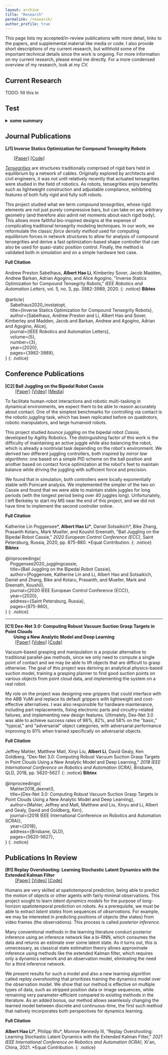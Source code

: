 ```yaml
---
layout: archive
title: "Research"
permalink: /research/
author_profile: true
---
```


This page lists my accepted/in-review publications with more detail, links to the papers, and supplemental material like media or code. I also provide short descriptions of my current research, but withhold some of the important technical details since the work is ongoing. For more information on my current research, please email me directly. For a more condensed overview of my research, look at my CV.

## Current Research
TODO: fill this in

## Test

<details>
<summary><b>some summary</b></summary>

A list
- Another list item
- <details><summary>some summary</summary>Lorem ipsum dolor sit amet, consectetur adipiscing elit. Nunc est tellus, convallis eget vulputate ut, eleifend vel mauris. Maecenas consequat aliquam tortor quis bibendum</details>
- Another list item

```
test block
```

</details>

## Journal Publications
**[J1] Inverse Statics Optimization for Compound Tensegrity Robots**

&nbsp;&nbsp;&nbsp;&nbsp;&nbsp;&nbsp;&nbsp;[[Paper]](http://alberthli.github.io/files/journal/invstatopt.pdf) [[Code]](https://github.com/apsabelhaus/tiso)

[_Tensegrities_](https://en.wikipedia.org/wiki/Tensegrity) are structures traditionally comprised of rigid bars held in equilibrium by a network of cables. Originally explored by architects and civil engineers, it was not until relatively recently that actuated tensegrities were studied in the field of robotics. As robots, tensegrities enjoy benefits such as lightweight construction and adjustable compliance, exhibiting features of both fully rigid and fully soft robots.

This project studied what we term _compound tensegrities_, whose rigid elements are not just purely compressive bars, but can take on any arbitrary geometry (and therefore also admit net moments about each rigid body). This allows more faithful bio-inspired designs at the expense of complicating traditional tensegrity modeling techniques. In our work, we reformulate the classic _force density method_ used for computing equilibrium forces in network structures to allow for analysis of compound tensegrities and derive a fast optimization-based shape controller that can also be used for quasi-static position control. Finally, the method is validated both in simulation and on a simple hardware test case.

**Full Citation**  
&nbsp;  
Andrew Preston Sabelhaus, **Albert Hao Li**, Kimberley Sover, Jacob Madden, Andrew Barkan, Adrian Agogino, and Alice Agogino, "Inverse Statics Optimization for Compound Tensegrity Robots," _IEEE Robotics and Automation Letters_, vol. 5, no. 3, pp. 3982-3989, 2020.
{: .notice}
**Bibtex**  
&nbsp;  
@article{  
&nbsp;&nbsp;&nbsp;&nbsp;Sabelhaus2020_invstatopt,  
&nbsp;&nbsp;&nbsp;&nbsp;title={Inverse Statics Optimization for Compound Tensegrity Robots},  
&nbsp;&nbsp;&nbsp;&nbsp;author={Sabelhaus, Andrew Preston and Li, Albert Hao and Sover, Kimberley and Madden, Jacob and Barkan, Andrew and Agogino, Adrian and Agogino, Alice},  
&nbsp;&nbsp;&nbsp;&nbsp;journal={IEEE Robotics and Automation Letters},  
&nbsp;&nbsp;&nbsp;&nbsp;volume={5},  
&nbsp;&nbsp;&nbsp;&nbsp;number={3},  
&nbsp;&nbsp;&nbsp;&nbsp;year={2020},  
&nbsp;&nbsp;&nbsp;&nbsp;pages={3982-3989},  
}
{: .notice}

## Conference Publications
**[C2] Ball Juggling on the Bipedal Robot Cassie**  
&nbsp;&nbsp;&nbsp;&nbsp;&nbsp;&nbsp;&nbsp;&nbsp;[[Paper]](http://alberthli.github.io/files/conference/cassie.pdf) [[Video]](https://www.youtube.com/watch?v=tLrz_R_T6kg) [[Media]](https://spectrum.ieee.org/automaton/robotics/robotics-hardware/uc-berkeley-cassie-cal-robot-juggle)

To facilitate human-robot interactions and robotic multi-tasking in dynamical environments, we expect them to be able to reason accurately about contact. One of the simplest benchmarks for controlling via contact is the _robotic juggling_ task, which has been replicated before on quadrotors, robotic manipulators, and large humanoid robots.

This project studied _bounce juggling_ on the bipedal robot _Cassie_, developed by Agility Robotics. The distinguishing factor of this work is the difficulty of maintaining an active juggle while also balancing the robot, which is already a nontrivial task depending on the robot's environment. We derived two different juggling controllers, both inspired by _mirror law algorithms_: one based on a simple PID scheme on the ball position and another based on contact force optimization at the robot's feet to maintain balance while driving the juggling with sufficient force and precision.

We found that in simulation, both controllers were locally exponentially stable with Poincaré analysis. We implemented the simpler of the two on Cassie and found that we were able to maintain stable juggles for long periods (with the longest period being over 40 juggles long). Unfortunately, I left Berkeley to start my MS near the end of this project, and we did not have time to implement the second controller online.

**Full Citation**  
&nbsp;  
Katherine Lin Poggensee\*, **Albert Hao Li\***, Daniel Sotsaikich\*, Bike Zhang, Prasanth Kotaru, Mark Mueller, and Koushil Sreenath, "Ball Juggling on the Bipedal Robot Cassie," _2020 European Control Conference (ECC)_, Saint Petersburg, Russia, 2020, pp. 875-880. \*Equal Contribution.
{: .notice}
**Bibtex**  
&nbsp;  
@inproceedings{  
&nbsp;&nbsp;&nbsp;&nbsp;Poggensee2020_jugglingcassie,  
&nbsp;&nbsp;&nbsp;&nbsp;title={Ball Juggling on the Bipedal Robot Cassie},  
&nbsp;&nbsp;&nbsp;&nbsp;author={Poggensee, Katherine Lin and Li, Albert Hao and Sotsaikich, Daniel and Zhang, Bike and Kotaru, Prasanth, and Mueller, Mark and Sreenath, Koushil},  
&nbsp;&nbsp;&nbsp;&nbsp;journal={2020 IEEE European Control Conference (ECC)},  
&nbsp;&nbsp;&nbsp;&nbsp;year={2020},  
&nbsp;&nbsp;&nbsp;&nbsp;address={Saint Petersburg, Russia},  
&nbsp;&nbsp;&nbsp;&nbsp;pages={875-880},  
}
{: .notice}

---

**[C1] Dex-Net 3.0: Computing Robust Vacuum Suction Grasp Targets in Point Clouds  
&nbsp;&nbsp;&nbsp;&nbsp;&nbsp;&nbsp;&nbsp;&nbsp;Using a New Analytic Model and Deep Learning**  
&nbsp;&nbsp;&nbsp;&nbsp;&nbsp;&nbsp;&nbsp;&nbsp;[[Paper]](http://alberthli.github.io/files/conference/dexnet.pdf) [[Video]](https://www.youtube.com/watch?v=dZIHmcaTJ_c&feature=emb_title) [[Code]](https://github.com/BerkeleyAutomation/dex-net)

Vacuum-based grasping and manipulation is a popular alternative to traditional parallel-jaw methods, since we only need to compute a single point of contact and we may be able to lift objects that are difficult to grasp otherwise. The goal of this project was deriving an analytical physics-based suction model, training a grasping planner to find good suction points on various objects from point cloud data, and implementing the system on a real robot.

My role on the project was designing new grippers that could interface with the ABB YuMi and replace its default grippers with lightweight and cost-effective alternatives. I was also responsible for hardware maintenance, including part replacements, fixing electronic parts and circuitry-related failures, and implementing new design features. Ultimately, Dex-Net 3.0 was able to achieve success rates of 98%, 82%, and 58% on the "basic," "typical," and "adversarial" object categories, with adversarial performance improving to 81% when trained specifically on adversarial objects.

**Full Citation**  
&nbsp;  
Jeffrey Mahler, Matthew Matl, Xinyi Liu, **Albert Li**, David Gealy, Ken Goldberg, "Dex-Net 3.0: Computing Robust Vacuum Suction Grasp Targets in Point Clouds Using a New Analytic Model and Deep Learning," _2018 IEEE International Conference on Robotics and Automation (ICRA)_, Brisbane, QLD, 2018, pp. 5620-5627.
{: .notice}
**Bibtex**  
&nbsp;  
@inproceedings{  
&nbsp;&nbsp;&nbsp;&nbsp;Mahler2018_dexnet3,  
&nbsp;&nbsp;&nbsp;&nbsp;title={Dex-Net 3.0: Computing Robust Vacuum Suction Grasp Targets in Point Clouds Using a New Analytic Model and Deep Learning},  
&nbsp;&nbsp;&nbsp;&nbsp;author={Mahler, Jeffrey and Matl, Matthew and Liu, Xinyu and Li, Albert and Gealy, David and Goldberg, Ken},  
&nbsp;&nbsp;&nbsp;&nbsp;journal={2018 IEEE International Conference on Robotics and Automation (ICRA)},  
&nbsp;&nbsp;&nbsp;&nbsp;year={2018},  
&nbsp;&nbsp;&nbsp;&nbsp;address={Brisbane, QLD},  
&nbsp;&nbsp;&nbsp;&nbsp;pages={5620-5627},  
}
{: .notice}

## Publications In Review

**[R1] Replay Overshooting: Learning Stochastic Latent Dynamics with the Extended Kalman Filter**  
&nbsp;&nbsp;&nbsp;&nbsp;&nbsp;&nbsp;&nbsp;&nbsp;[[Paper]](http://alberthli.github.io/files/in_review/ro_submitted.pdf) [[Video]](https://www.youtube.com/watch?v=eA32XTNRSuY) [[Code]](https://github.com/wuphilipp/replay-overshooting)

Humans are very skilled at spatiotemporal prediction, being able to predict the motion of objects or other agents with fairly minimal observations. This project sought to learn _latent dynamics models_ for the purpose of long-horizon spatiotemporal prediction on robots. As a prerequisite, we must be able to extract _latent states_ from sequences of _observations_. For example, we may be interested in predicting positions of objects (the states) from video frames (the observations). This process is called _posterior inference_.

Many conventional methods in the learning literature conduct posterior inference using an inference network like a bi-RNN, which consumes the data and returns an estimate over some latent state. As it turns out, this is unnecessary, as classical state estimation theory allows approximate inference using methods like the extended Kalman filter, which requires only a dynamics network and an observation model, eliminating the need for a third inference network.

We present results for such a model and also a new learning algorithm called _replay overshooting_ that prioritizes training the dynamics model over the observation model. We show that our method is effective on multiple types of data, such as stripped position data or image sequences, while remaining very parameter-efficient compared to existing methods in the literature. As an added bonus, our method allows seamlessly changing the learned model between discrete and continuous-time, the first such method that natively incorporates both perspectives for dynamics learning.

**Full Citation**  
&nbsp;  
**Albert Hao Li\***, Philipp Wu\*, Monroe Kennedy III, "Replay Overshooting: Learning Stochastic Latent Dynamics with the Extended Kalman Filter," _2021 IEEE International Conference on Robotics and Automation (ICRA)_, Xi'an, China, 2021. \*Equal Contribution.
{: .notice}
